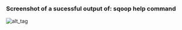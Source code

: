 ###  Screenshot of a sucessful output of: sqoop help command

![alt_tag](https://github.com/illinoistech-itm/jshukla3/blob/master/ITMD521/Week-11/item-one/Screenshot%20(391).png)
